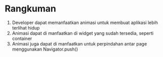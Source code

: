 # Rangkuman

1. Developer dapat memanfaatkan animasi untuk membuat aplikasi lebih terlihat hidup
2. Animasi dapat di manfaatkan di widget yang sudah tersedia, seperti container
3. Animasi juga dapat di manfaatkan untuk perpindahan antar page menggunakan Navigator.push()

